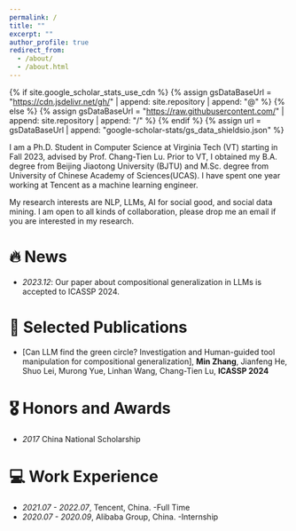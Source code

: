 ```yaml
---
permalink: /
title: ""
excerpt: ""
author_profile: true
redirect_from: 
  - /about/
  - /about.html
---
```


{% if site.google_scholar_stats_use_cdn %}
{% assign gsDataBaseUrl = "https://cdn.jsdelivr.net/gh/" | append: site.repository | append: "@" %}
{% else %}
{% assign gsDataBaseUrl = "https://raw.githubusercontent.com/" | append: site.repository | append: "/" %}
{% endif %}
{% assign url = gsDataBaseUrl | append: "google-scholar-stats/gs_data_shieldsio.json" %}

<span class='anchor' id='about-me'></span>

I am a Ph.D. Student in Computer Science at Virginia Tech (VT) starting in Fall 2023, advised by Prof. Chang-Tien Lu. Prior to VT, I obtained my B.A. degree from Beijing Jiaotong University (BJTU) and M.Sc. degree from University of Chinese Academy of Sciences(UCAS). I have spent one year working at Tencent as a machine learning engineer.

My research interests are NLP, LLMs, AI for social good, and social data mining. I am open to all kinds of collaboration, please drop me an email if you are interested in my research.

# 🔥 News
- *2023.12*: Our paper about compositional generalization in LLMs is accepted to ICASSP 2024. 

# 📝 Selected Publications

- [Can LLM find the green circle? Investigation and Human-guided tool manipulation for compositional generalization], **Min Zhang**,
Jianfeng He, Shuo Lei, Murong Yue, Linhan Wang, Chang-Tien Lu, **ICASSP 2024**

# 🎖 Honors and Awards
- *2017* China National Scholarship

# 💻 Work Experience
- *2021.07 - 2022.07*, Tencent, China. -Full Time
- *2020.07 - 2020.09*, Alibaba Group, China. -Internship
